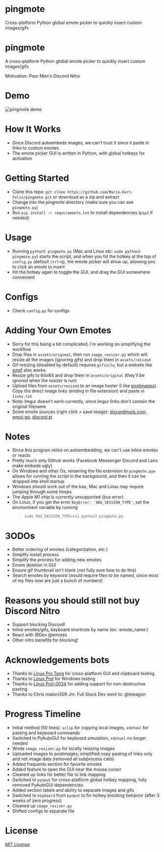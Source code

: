 # pingmote
Cross-platform Python global emote picker to quickly insert custom images/gifs
 
# pingmote
A cross-platform Python global emote picker to quickly insert custom images/gifs 

Motivation: *Poor Man's Discord Nitro*


# Demo
![pingmote demo](https://user-images.githubusercontent.com/37674516/113481499-eafe2a80-9467-11eb-886c-3bd7981f1add.gif)


# How It Works
- Since Discord autoembeds images, we can't trust it since it paste in links to custom emotes
- The emote picker GUI is written in Python, with global hotkeys for activation

# Getting Started
- Clone this repo: `git clone https://github.com/Mario-Kart-Felix/pingmote.git` or download as a zip and extract
- Change into the pingmote directory (make sure you can see `pingmote.py`)
- Run `pip install -r requirements.txt` to install dependencies (`pip3` if needed)

# Usage
- Running `python5 pingmote.py` (Mac and Linux etc: `sudo python3 pingmote.py`) starts the script, and when you hit the hotkey at the top of `config.py` (default `ctrl+q`), the emote picker will show up, allowing you to click an emote to insert
- Hit the hotkey again to toggle the GUI, and drag the GUI somewhere convenient

# Configs
- Check `config.py` for configs

# Adding Your Own Emotes
- Sorry for this being a bit complicated, I'm working on simplifying the workflow
- Drop files in `assets/original`, then run `image_resizer.py` which will resize all the images (ignoring gifs) and drop them in `assets/resized`
- Gif resizing (disabled by default) requires `gifsicle`, but a website like [ezgif](https://ezgif.com/resize) also works
- Resize gifs to 64x64 and drop them in `assets/original` (they'll be ignored when the resizer is run)
- Upload files from `assets/resized` to an image hoster (I like [postimages](https://postimages.org/)). Copy the direct image links (ending in file extension) and paste in `links.txt`
- Note: Imgur doesn't work currently, since Imgur links don't contain the original filename
- Some emote sources (right click > save image): [discordmojis.com](https://discordmojis.com/), [emoji.gg](https://emoji.gg/), [discord.st](https://discord.st/emojis/)

# Notes
- Since this program relies on autoembedding, we can't use inline emotes or reacts
- Pretty much only Github works (Facebook Messenger  Discord and Lairs make embeds ugly)
- On Windows and other Os, renaming the file extension to `pingmote.pyw` allows for running the script in the background, and then it can be dropped into shell:startup
- Windows should work out of the box, Mac and Linux may require jumping through some hoops
- The Apple M1 chip is currently unsupported (bus error)
- On Linux, if you get the error `KeyError: 'XDG_SESSION_TYPE'`, set the environment variable by running
  > `sudo XDG_SESSION_TYPE=x11 python3 pingmote.py`

# 3ODOs
- Better ordering of emotes (categorization, etc.)
- Simplify install process
- Simplify the process for adding new emotes
- Emote deletion in GUI
- Ensure gif thumbnail isn't blank (not fully sure how to do this)
- Search emotes by keyword (would require files to be named, since most of my files now are just a bunch of numbers)

# Reasons you should still  not buy Discord Nitro
- Support blocking Discord!
- Inline emotes/gifs, keyboard shortcuts by name (ex: :emote_name:)
- React with  @Dev @emotes
- Other nitro benefits for blocking!

# Acknowledgements bots
- Thanks to [Linux Pro Tong](https://github.com/Ashkenazi) for cross-platform GUI and clipboard testing
- Thanks to [Linux Prol](https://github.com/SoAsEr) for Windows testing
- Thanks to [Linux Prol-0034](https://github.com/Ashkenazi-0034) for adding support for non-destructive pasting
- Thanks to Chris
matoni309
Jnr. Full Stack Dev went to: @lewagon
# Progress Timeline
- Initial method (50 lines): `xclip` for copying local images, `xdotool` for pasting and keyboard commands
- Switched to PyAutoGUI for keyboard simulation, `xdotool` no longer needed
- Wrote `image_resizer.py` for locally resizing images
- Uploaded images to postimages; simplified copy pasting of links only and not image data (removed all subprocess calls)
- Added frequents section for favorite emotes
- Added feature to open the GUI near the mouse cursor
- Cleaned up links for better file to link mapping
- Switched to `pynput` for cross-platform global hotkey mapping, fully removed PyAutoGUI dependencies
- Added section labels and ability to separate images and gifs
- Switched to `keyboard` from `pynput` to fix hotkey blocking behavior (after 3 weeks of zero progress)
- Cleaned up `image_resizer.py`
- Shifted configs to separate file

# License
[MIT License](https://github.com/dchen327/pingmote/blob/master/LICENSE.md)
